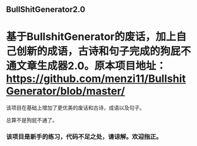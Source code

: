 ## BullShitGenerator2.0

# 基于BullshitGenerator的废话，加上自己创新的成语，古诗和句子完成的狗屁不通文章生成器2.0。原本项目地址：https://github.com/menzi11/BullshitGenerator/blob/master/

该项目在基础上增加了更优美的废话和古诗，成语以及句子。

总算不是狗屁不通了。

### 该项目是新手的练习，代码不足之处，请谅解。欢迎指正。
